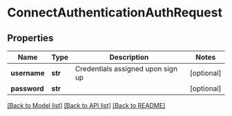 # ConnectAuthenticationAuthRequest

## Properties
Name | Type | Description | Notes
------------ | ------------- | ------------- | -------------
**username** | **str** | Credentials assigned upon sign up | [optional] 
**password** | **str** |  | [optional] 

[[Back to Model list]](../README.md#documentation-for-models) [[Back to API list]](../README.md#documentation-for-api-endpoints) [[Back to README]](../README.md)

